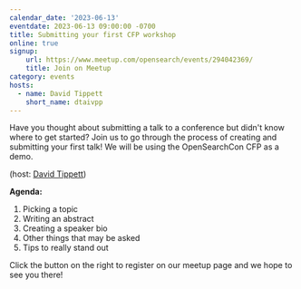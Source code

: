 ```yaml
---
calendar_date: '2023-06-13'
eventdate: 2023-06-13 09:00:00 -0700
title: Submitting your first CFP workshop
online: true
signup:
    url: https://www.meetup.com/opensearch/events/294042369/
    title: Join on Meetup
category: events
hosts:
  - name: David Tippett
    short_name: dtaivpp
---
```


Have you thought about submitting a talk to a conference but didn't know where to get started? Join us to go through the process of creating and submitting your first talk! We will be using the OpenSearchCon CFP as a demo. 

(host: [David Tippett](https://github.com/dtaivpp))

**Agenda:**

1. Picking a topic
2. Writing an abstract
3. Creating a speaker bio
4. Other things that may be asked
5. Tips to really stand out

Click the button on the right to register on our meetup page and we hope to see you there!